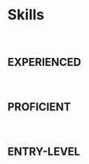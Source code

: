 <p align="center">
  
# Skills

</br>

<b>EXPERIENCED<b>
  ---

</br>
  
  
<b>PROFICIENT<b> 
  ---
 
</br>
  
<b>ENTRY-LEVEL<b>
---
  
</p>

</br>
  
